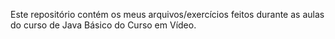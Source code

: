 Este repositório contém os meus arquivos/exercícios feitos durante as aulas do curso de Java Básico do Curso em Vídeo.